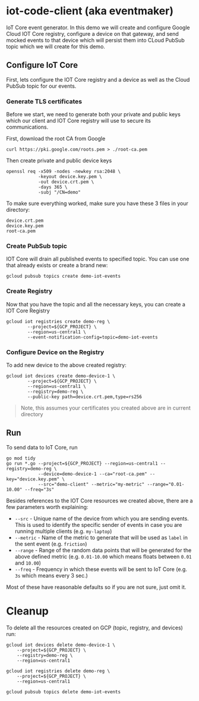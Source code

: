 # iot-code-client (aka eventmaker)

IoT Core event generator. In this demo we will create and configure Google Cloud IOT Core registry, configure a device on that gateway, and send mocked events to that device which will persist them into CLoud PubSub topic which we will create for this demo.

## Configure IoT Core

First, lets configure the IOT Core registry and a device as well as the Cloud PubSub topic for our events.

### Generate TLS certificates

Before we start, we need to generate both your private and public keys which our client and IOT Core registry will use to secure its communications.

First, download the root CA from Google

```shell
curl https://pki.google.com/roots.pem > ./root-ca.pem
```

Then create private and public device keys

```shell
openssl req -x509 -nodes -newkey rsa:2048 \
            -keyout device.key.pem \
            -out device.crt.pem \
            -days 365 \
            -subj "/CN=demo"
```

To make sure everything worked, make sure you have these 3 files in your directory:

```shell
device.crt.pem
device.key.pem
root-ca.pem
```

### Create PubSub topic

IOT Core will drain all published events to specified topic. You can use one that already exists or create a brand new:

```shell
gcloud pubsub topics create demo-iot-events
```

### Create Registry

Now that you have the topic and all the necessary keys, you can create a IOT Core Registry

```shell
gcloud iot registries create demo-reg \
		--project=${GCP_PROJECT} \
		--region=us-central1 \
		--event-notification-config=topic=demo-iot-events
```

### Configure Device on the Registry

To add new device to the above created registry:

```shell
gcloud iot devices create demo-device-1 \
		--project=${GCP_PROJECT} \
		--region=us-central1 \
		--registry=demo-reg \
		--public-key path=device.crt.pem,type=rs256
```

> Note, this assumes your certificates you created above are in current directory

## Run

To send data to IoT Core, run

```shell
go mod tidy
go run *.go --project=${GCP_PROJECT} --region=us-central1 --registry=demo-reg \
			--device=demo-device-1 --ca="root-ca.pem" --key="device.key.pem" \
			--src="demo-client" --metric="my-metric" --range="0.01-10.00" --freq="3s"
```

Besides references to the IOT Core resources we created above, there are a few parameters worth explaining:

* `--src` - Unique name of the device from which you are sending events. This is used to identify the specific sender of events in case you are running multiple clients (e.g. `my-laptop`)
* `--metric` - Name of the metric to generate that will be used as `label` in the sent event (e.g. `friction`)
* `--range` - Range of the random data points that will be generated for the above defined metric (e.g. `0.01-10.00` which means floats between `0.01` and `10.00`)
* `--freq` - Frequency in which these events will be sent to IoT Core (e.g. `3s` which means every 3 sec.)

Most of these have reasonable defaults so if you are not sure, just omit it.


# Cleanup

To delete all the resources created on GCP (topic, registry, and devices) run:

```shell
gcloud iot devices delete demo-device-1 \
    --project=${GCP_PROJECT} \
    --registry=demo-reg \
    --region=us-central1

gcloud iot registries delete demo-reg \
    --project=${GCP_PROJECT} \
    --region=us-central1

gcloud pubsub topics delete demo-iot-events
```